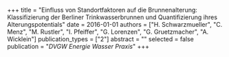 +++
title = "Einfluss von Standortfaktoren auf die Brunnenalterung: Klassifizierung der Berliner Trinkwasserbrunnen und Quantifizierung ihres Alterungspotentials"
date = 2016-01-01
authors = ["H. Schwarzmueller", "C. Menz", "M. Rustler", "I. Pfeiffer", "G. Lorenzen", "G. Gruetzmacher", "A. Wicklein"]
publication_types = ["2"]
abstract = ""
selected = false
publication = "*DVGW Energie Wasser Praxis*"
+++

